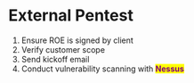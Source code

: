 # External Pentest

1. Ensure ROE is signed by client&#x20;
2. Verify customer scope
3. Send kickoff email
4. Conduct vulnerability scanning with <mark style="color:purple;">**Nessus**</mark>

